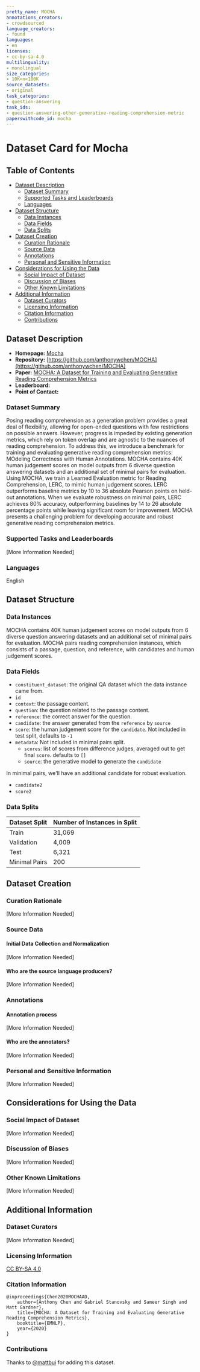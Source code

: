 ```yaml
---
pretty_name: MOCHA
annotations_creators:
- crowdsourced
language_creators:
- found
languages:
- en
licenses:
- cc-by-sa-4.0
multilinguality:
- monolingual
size_categories:
- 10K<n<100K
source_datasets:
- original
task_categories:
- question-answering
task_ids:
- question-answering-other-generative-reading-comprehension-metric
paperswithcode_id: mocha
---
```


# Dataset Card for Mocha

## Table of Contents
- [Dataset Description](#dataset-description)
  - [Dataset Summary](#dataset-summary)
  - [Supported Tasks and Leaderboards](#supported-tasks-and-leaderboards)
  - [Languages](#languages)
- [Dataset Structure](#dataset-structure)
  - [Data Instances](#data-instances)
  - [Data Fields](#data-fields)
  - [Data Splits](#data-splits)
- [Dataset Creation](#dataset-creation)
  - [Curation Rationale](#curation-rationale)
  - [Source Data](#source-data)
  - [Annotations](#annotations)
  - [Personal and Sensitive Information](#personal-and-sensitive-information)
- [Considerations for Using the Data](#considerations-for-using-the-data)
  - [Social Impact of Dataset](#social-impact-of-dataset)
  - [Discussion of Biases](#discussion-of-biases)
  - [Other Known Limitations](#other-known-limitations)
- [Additional Information](#additional-information)
  - [Dataset Curators](#dataset-curators)
  - [Licensing Information](#licensing-information)
  - [Citation Information](#citation-information)
  - [Contributions](#contributions)

## Dataset Description

- **Homepage:** [Mocha](https://allennlp.org/mocha)
- **Repository:** [https://github.com/anthonywchen/MOCHA](https://github.com/anthonywchen/MOCHA)
- **Paper:** [MOCHA: A Dataset for Training and Evaluating Generative Reading Comprehension Metrics](https://www.aclweb.org/anthology/2020.emnlp-main.528/)
- **Leaderboard:**
- **Point of Contact:**

### Dataset Summary

Posing reading comprehension as a generation problem provides a great deal of flexibility, allowing for open-ended questions with few restrictions on possible answers. However, progress is impeded by existing generation metrics, which rely on token overlap and are agnostic to the nuances of reading comprehension. To address this, we introduce a benchmark for training and evaluating generative reading comprehension metrics: MOdeling Correctness with Human Annotations. MOCHA contains 40K human judgement scores on model outputs from 6 diverse question answering datasets and an additional set of minimal pairs for evaluation. Using MOCHA, we train a Learned Evaluation metric for Reading Comprehension, LERC, to mimic human judgement scores. LERC outperforms baseline metrics by 10 to 36 absolute Pearson points on held-out annotations. When we evaluate robustness on minimal pairs, LERC achieves 80% accuracy, outperforming baselines by 14 to 26 absolute percentage points while leaving significant room for improvement. MOCHA presents a challenging problem for developing accurate and robust generative reading comprehension metrics.

### Supported Tasks and Leaderboards

[More Information Needed]

### Languages

English

## Dataset Structure

### Data Instances

MOCHA contains 40K human judgement scores on model outputs from 6 diverse question answering datasets and an additional set of minimal pairs for evaluation. MOCHA pairs reading comprehension instances, which consists of a passage, question, and reference, with candidates and human judgement scores.

### Data Fields

- `constituent_dataset`: the original QA dataset which the data instance came from.
- `id`
- `context`: the passage content.
- `question`: the question related to the passage content.
- `reference`: the correct answer for the question.
- `candidate`: the answer generated from the `reference` by `source`
- `score`: the human judgement score for the `candidate`. Not included in test split, defaults to `-1`
- `metadata`: Not included in minimal pairs split.
  - `scores`: list of scores from difference judges, averaged out to get final `score`. defaults to `[]`
  - `source`: the generative model to generate the `candidate`

In minimal pairs, we'll have an additional candidate for robust evaluation.

- `candidate2`
- `score2`

### Data Splits

Dataset Split | Number of Instances in Split
--------------|--------------------------------------------
Train | 31,069
Validation | 4,009
Test | 6,321
Minimal Pairs | 200

## Dataset Creation

### Curation Rationale

[More Information Needed]

### Source Data

#### Initial Data Collection and Normalization

[More Information Needed]

#### Who are the source language producers?

[More Information Needed]

### Annotations

#### Annotation process

[More Information Needed]

#### Who are the annotators?

[More Information Needed]

### Personal and Sensitive Information

[More Information Needed]

## Considerations for Using the Data

### Social Impact of Dataset

[More Information Needed]

### Discussion of Biases

[More Information Needed]

### Other Known Limitations

[More Information Needed]

## Additional Information

### Dataset Curators

[More Information Needed]

### Licensing Information

[CC BY-SA 4.0](https://creativecommons.org/licenses/by-sa/4.0/legalcode)

### Citation Information

```bitex
@inproceedings{Chen2020MOCHAAD,
    author={Anthony Chen and Gabriel Stanovsky and Sameer Singh and Matt Gardner},
    title={MOCHA: A Dataset for Training and Evaluating Generative Reading Comprehension Metrics},
    booktitle={EMNLP},
    year={2020}
}
```

### Contributions

Thanks to [@mattbui](https://github.com/mattbui) for adding this dataset.